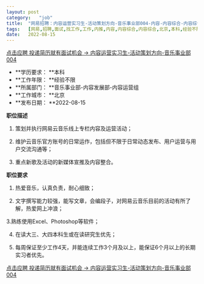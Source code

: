 ```yaml
---
layout:	post
category:	"job"
title:	"网易招聘：内容运营实习生-活动策划方向-音乐事业部004-内容-内容综合-内容综合-北京本科经验不限"
tags:	[网易,招聘,面试,找工作,工作,内推,内容,内容综合,内容综合,北京,本科,经验不限]
date:	2022-08-15
---
```


[点击应聘 投递简历就有面试机会 ->  内容运营实习生-活动策划方向-音乐事业部004](http://mobile.bole.netease.com/bole/boleDetail?id=33305&employeeId=346f03c3cda5f04c&key=all)



- **学历要求： **本科
- **工作年限： **经验不限
- **所属部门： **音乐事业部-内容发展部-内容运营组
- **工作城市： **北京
- **发布日期： **2022-08-15



**职位描述**

1. 策划并执行网易云音乐线上专栏内容及运营活动；

2. 维护云音乐官方账号的日常运作，包括但不限于日常动态发布、用户运营与用户交流沟通等；

3. 重点新歌及活动的新媒体宣推及内容整合。



**职位要求**

1. 热爱音乐，认真负责，耐心细致；

2. 文字撰写能力较强，能写文章，会编段子，对网易云音乐目前的活动有所了解，热爱网上冲浪；

3.熟练使用Excel、Photoshop等软件；

4. 在读大三、大四本科生或在读研究生优先；

5. 每周保证至少工作4天，并能连续工作3个月及以上，能保证6个月以上的长期实习者优先。



[点击应聘 投递简历就有面试机会 ->  内容运营实习生-活动策划方向-音乐事业部004](http://mobile.bole.netease.com/bole/boleDetail?id=33305&employeeId=346f03c3cda5f04c&key=all)